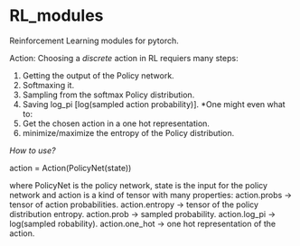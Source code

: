 # RL_modules
Reinforcement Learning modules for pytorch.

Action:
Choosing a *discrete* action in RL requiers many steps:
1. Getting the output of the Policy network.
2. Softmaxing it.
3. Sampling from the softmax Policy distribution.
4. Saving log_pi [log(sampled action probability)].
*One might even what to:
5. Get the chosen action in a one hot representation.
6. minimize/maximize the entropy of the Policy distribution.

*How to use?*

action = Action(PolicyNet(state))

where PolicyNet is the policy network, state is the input for the policy network and
action is a kind of tensor with many properties:
action.probs -> tensor of action probabilities.
action.entropy -> tensor of the policy distribution entropy.
action.prob -> sampled probability.
action.log_pi -> log(sampled robability).
action.one_hot -> one hot representation of the action.

